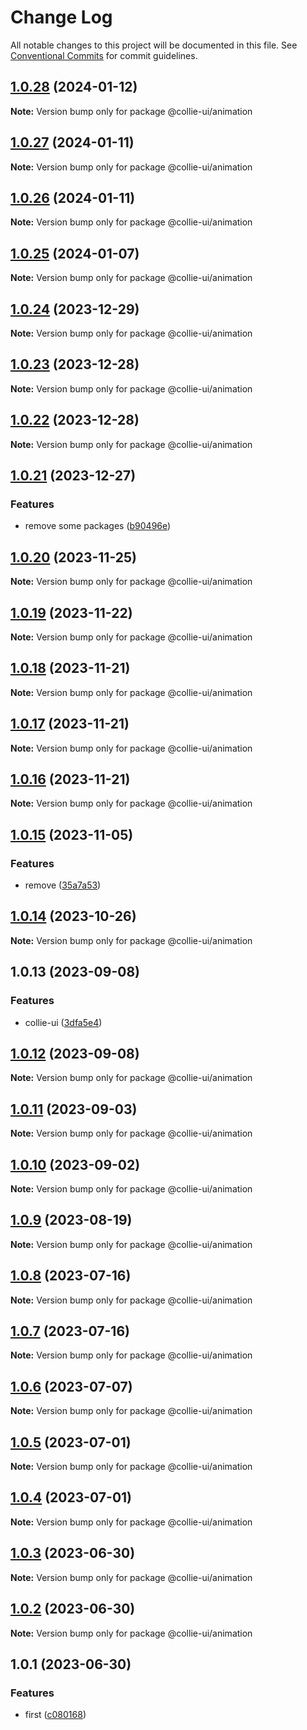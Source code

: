 # Change Log

All notable changes to this project will be documented in this file. See [Conventional Commits](https://conventionalcommits.org) for commit guidelines.

## [1.0.28](https://github.com/collie-ui/collie-ui/compare/@collie-ui/animation@1.0.27...@collie-ui/animation@1.0.28) (2024-01-12)

**Note:** Version bump only for package @collie-ui/animation

## [1.0.27](https://github.com/collie-ui/collie-ui/compare/@collie-ui/animation@1.0.26...@collie-ui/animation@1.0.27) (2024-01-11)

**Note:** Version bump only for package @collie-ui/animation

## [1.0.26](https://github.com/collie-ui/collie-ui/compare/@collie-ui/animation@1.0.25...@collie-ui/animation@1.0.26) (2024-01-11)

**Note:** Version bump only for package @collie-ui/animation

## [1.0.25](https://github.com/collie-ui/collie-ui/compare/@collie-ui/animation@1.0.24...@collie-ui/animation@1.0.25) (2024-01-07)

**Note:** Version bump only for package @collie-ui/animation

## [1.0.24](https://github.com/collie-ui/collie-ui/compare/@collie-ui/animation@1.0.23...@collie-ui/animation@1.0.24) (2023-12-29)

**Note:** Version bump only for package @collie-ui/animation

## [1.0.23](https://github.com/collie-ui/collie-ui/compare/@collie-ui/animation@1.0.22...@collie-ui/animation@1.0.23) (2023-12-28)

**Note:** Version bump only for package @collie-ui/animation

## [1.0.22](https://github.com/collie-ui/collie-ui/compare/@collie-ui/animation@1.0.21...@collie-ui/animation@1.0.22) (2023-12-28)

**Note:** Version bump only for package @collie-ui/animation

## [1.0.21](https://github.com/collie-ui/collie-ui/compare/@collie-ui/animation@1.0.20...@collie-ui/animation@1.0.21) (2023-12-27)

### Features

- remove some packages ([b90496e](https://github.com/collie-ui/collie-ui/commit/b90496e59c4122cf5459055715ceac9206b9eb8f))

## [1.0.20](https://github.com/collie-ui/collie-ui/compare/@collie-ui/animation@1.0.19...@collie-ui/animation@1.0.20) (2023-11-25)

**Note:** Version bump only for package @collie-ui/animation

## [1.0.19](https://github.com/collie-ui/collie-ui/compare/@collie-ui/animation@1.0.18...@collie-ui/animation@1.0.19) (2023-11-22)

**Note:** Version bump only for package @collie-ui/animation

## [1.0.18](https://github.com/collie-ui/collie-ui/compare/@collie-ui/animation@1.0.17...@collie-ui/animation@1.0.18) (2023-11-21)

**Note:** Version bump only for package @collie-ui/animation

## [1.0.17](https://github.com/collie-ui/collie-ui/compare/@collie-ui/animation@1.0.16...@collie-ui/animation@1.0.17) (2023-11-21)

**Note:** Version bump only for package @collie-ui/animation

## [1.0.16](https://github.com/collie-ui/collie-ui/compare/@collie-ui/animation@1.0.15...@collie-ui/animation@1.0.16) (2023-11-21)

**Note:** Version bump only for package @collie-ui/animation

## [1.0.15](https://github.com/collie-ui/collie-ui/compare/@collie-ui/animation@1.0.14...@collie-ui/animation@1.0.15) (2023-11-05)

### Features

- remove ([35a7a53](https://github.com/collie-ui/collie-ui/commit/35a7a531845a08f99114a7d707c83c1e84d0d0e4))

## [1.0.14](https://github.com/collie-ui/collie-ui/compare/@collie-ui/animation@1.0.13...@collie-ui/animation@1.0.14) (2023-10-26)

**Note:** Version bump only for package @collie-ui/animation

## 1.0.13 (2023-09-08)

### Features

- collie-ui ([3dfa5e4](https://github.com/collie-ui/collie-ui/commit/3dfa5e4eadca863919e9ffbb3dfb9ab726977c7e))

## [1.0.12](https://github.com/collie-ui/collie-ui/compare/@collie-ui/animation@1.0.11...@collie-ui/animation@1.0.12) (2023-09-08)

**Note:** Version bump only for package @collie-ui/animation

## [1.0.11](https://github.com/collie-ui/collie-ui/compare/@collie-ui/animation@1.0.10...@collie-ui/animation@1.0.11) (2023-09-03)

**Note:** Version bump only for package @collie-ui/animation

## [1.0.10](https://github.com/collie-ui/collie-ui/compare/@collie-ui/animation@1.0.9...@collie-ui/animation@1.0.10) (2023-09-02)

**Note:** Version bump only for package @collie-ui/animation

## [1.0.9](https://github.com/collie-ui/collie-ui/compare/@collie-ui/animation@1.0.8...@collie-ui/animation@1.0.9) (2023-08-19)

**Note:** Version bump only for package @collie-ui/animation

## [1.0.8](https://github.com/collie-ui/collie-ui/compare/@collie-ui/animation@1.0.7...@collie-ui/animation@1.0.8) (2023-07-16)

**Note:** Version bump only for package @collie-ui/animation

## [1.0.7](https://github.com/collie-ui/collie-ui/compare/@collie-ui/animation@1.0.6...@collie-ui/animation@1.0.7) (2023-07-16)

**Note:** Version bump only for package @collie-ui/animation

## [1.0.6](https://github.com/collie-ui/collie-ui/compare/@collie-ui/animation@1.0.5...@collie-ui/animation@1.0.6) (2023-07-07)

**Note:** Version bump only for package @collie-ui/animation

## [1.0.5](https://github.com/collie-ui/collie-ui/compare/@collie-ui/animation@1.0.4...@collie-ui/animation@1.0.5) (2023-07-01)

**Note:** Version bump only for package @collie-ui/animation

## [1.0.4](https://github.com/collie-ui/collie-ui/compare/@collie-ui/animation@1.0.3...@collie-ui/animation@1.0.4) (2023-07-01)

**Note:** Version bump only for package @collie-ui/animation

## [1.0.3](https://github.com/collie-ui/collie-ui/compare/@collie-ui/animation@1.0.1...@collie-ui/animation@1.0.3) (2023-06-30)

**Note:** Version bump only for package @collie-ui/animation

## [1.0.2](https://github.com/collie-ui/collie-ui/compare/@collie-ui/animation@1.0.1...@collie-ui/animation@1.0.2) (2023-06-30)

**Note:** Version bump only for package @collie-ui/animation

## 1.0.1 (2023-06-30)

### Features

- first ([c080168](https://github.com/collie-ui/collie-ui/commit/c08016812d92193e95c9600e6121a9e57c6a9165))
